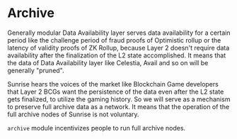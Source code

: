 # Archive

Generally modular Data Availability layer serves data availability for a certain period like the challenge period of fraud proofs of Optimistic rollup or the latency of validity proofs of ZK Rollup, because Layer 2 doesn't require data availability after the finalization of the L2 state accomplished. It means that the data of Data Availability layer like Celestia, Avail and so on will be generally "pruned".

Sunrise hears the voices of the market like Blockchain Game developers that Layer 2 BCGs want the persistence of the data even after the L2 state gets finalized, to utilize the gaming history. So we will serve as a mechanism to preserve full archive data as a network. It means that the operation of the full archive nodes of Sunrise is not voluntary.

`archive` module incentivizes people to run full archive nodes.
